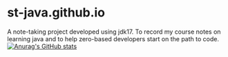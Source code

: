 # st-java.github.io
A note-taking project developed using jdk17. To record my course notes on learning java and to help zero-based developers start on the path to code.
[![Anurag's GitHub stats](https://github-readme-stats.vercel.app/api?wo1261931780=anuraghazra)](https://github.com/anuraghazra/github-readme-stats)
